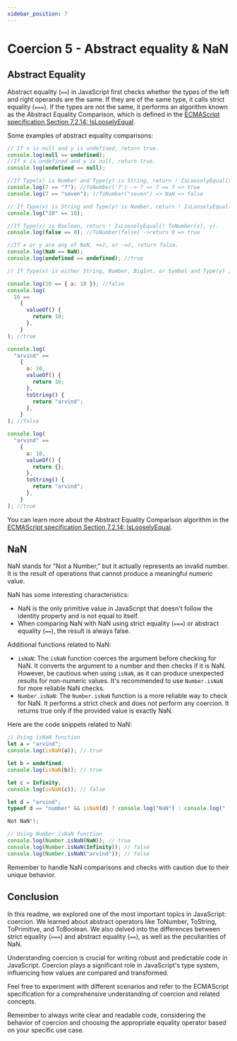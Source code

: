 ```yaml
---
sidebar_position: 7
---
```


# Coercion 5 - Abstract equality & NaN

## Abstract Equality

Abstract equality (`==`) in JavaScript first checks whether the types of the left and right operands are the same. If they are of the same type, it calls strict equality (`===`). If the types are not the same, it performs an algorithm known as the Abstract Equality Comparison, which is defined in the [ECMAScript specification Section 7.2.14: IsLooselyEqual](https://262.ecma-international.org/13.0/#sec-islooselyequal).

Some examples of abstract equality comparisons:

```javascript
// If x is null and y is undefined, return true.
console.log(null == undefined);
//If x is undefined and y is null, return true.
console.log(undefined == null);

//If Type(x) is Number and Type(y) is String, return ! IsLooselyEqual(x, ! ToNumber(y)).
console.log(7 == "7"); //ToNumber('7') -> 7 => 7 == 7 => true
console.log(7 == "seven"); //ToNumber("seven") => NaN => false

// If Type(x) is String and Type(y) is Number, return ! IsLooselyEqual(! ToNumber(x), y).
console.log("10" == 10);

//If Type(x) is Boolean, return ! IsLooselyEqual(! ToNumber(x), y).
console.log(false == 0); //ToNumber(false) ->return 0 => true

//If x or y are any of NaN, +∞𝔽, or -∞𝔽, return false.
console.log(NaN == NaN);
console.log(undefined == undefined); //true

// If Type(x) is either String, Number, BigInt, or Symbol and Type(y) is Object, return ! IsLooselyEqual(x, ? ToPrimitive(y)).

console.log(10 == { a: 10 }); //false
console.log(
  10 ==
    {
      valueOf() {
        return 10;
      },
    }
); //true

console.log(
  "arvind" ==
    {
      a: 10,
      valueOf() {
        return 10;
      },
      toString() {
        return "arvind";
      },
    }
); //false

console.log(
  "arvind" ==
    {
      a: 10,
      valueOf() {
        return {};
      },
      toString() {
        return "arvind";
      },
    }
); //true
```

You can learn more about the Abstract Equality Comparison algorithm in the [ECMAScript specification Section 7.2.14: IsLooselyEqual](https://262.ecma-international.org/13.0/#sec-islooselyequal).

## NaN

NaN stands for "Not a Number," but it actually represents an invalid number. It is the result of operations that cannot produce a meaningful numeric value.

NaN has some interesting characteristics:

- NaN is the only primitive value in JavaScript that doesn't follow the identity property and is not equal to itself.
- When comparing NaN with NaN using strict equality (`===`) or abstract equality (`==`), the result is always false.

Additional functions related to NaN:

- `isNaN`: The `isNaN` function coerces the argument before checking for NaN. It converts the argument to a number and then checks if it is NaN. However, be cautious when using `isNaN`, as it can produce unexpected results for non-numeric values. It's recommended to use `Number.isNaN` for more reliable NaN checks.
- `Number.isNaN`: The `Number.isNaN` function is a more reliable way to check for NaN. It performs a strict check and does not perform any coercion. It returns true only if the provided value is exactly NaN.

Here are the code snippets related to NaN:

```javascript
// Using isNaN function
let a = "arvind";
console.log(isNaN(a)); // true

let b = undefined;
console.log(isNaN(b)); // true

let c = Infinity;
console.log(isNaN(c)); // false

let d = "arvind";
typeof d == "number" && isNaN(d) ? console.log("NaN") : console.log("

Not NaN");

// Using Number.isNaN function
console.log(Number.isNaN(NaN)); // true
console.log(Number.isNaN(Infinity)); // false
console.log(Number.isNaN("arvind")); // false
```

Remember to handle NaN comparisons and checks with caution due to their unique behavior.

## Conclusion

In this readme, we explored one of the most important topics in JavaScript: coercion. We learned about abstract operators like ToNumber, ToString, ToPrimitive, and ToBoolean. We also delved into the differences between strict equality (`===`) and abstract equality (`==`), as well as the peculiarities of NaN.

Understanding coercion is crucial for writing robust and predictable code in JavaScript. Coercion plays a significant role in JavaScript's type system, influencing how values are compared and transformed.

Feel free to experiment with different scenarios and refer to the ECMAScript specification for a comprehensive understanding of coercion and related concepts.

Remember to always write clear and readable code, considering the behavior of coercion and choosing the appropriate equality operator based on your specific use case.

